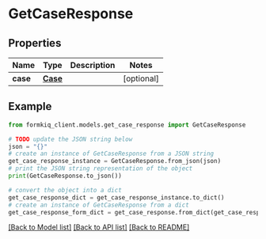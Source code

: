 # GetCaseResponse


## Properties

Name | Type | Description | Notes
------------ | ------------- | ------------- | -------------
**case** | [**Case**](Case.md) |  | [optional] 

## Example

```python
from formkiq_client.models.get_case_response import GetCaseResponse

# TODO update the JSON string below
json = "{}"
# create an instance of GetCaseResponse from a JSON string
get_case_response_instance = GetCaseResponse.from_json(json)
# print the JSON string representation of the object
print(GetCaseResponse.to_json())

# convert the object into a dict
get_case_response_dict = get_case_response_instance.to_dict()
# create an instance of GetCaseResponse from a dict
get_case_response_form_dict = get_case_response.from_dict(get_case_response_dict)
```
[[Back to Model list]](../README.md#documentation-for-models) [[Back to API list]](../README.md#documentation-for-api-endpoints) [[Back to README]](../README.md)



